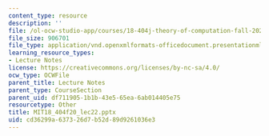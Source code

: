 ```yaml
---
content_type: resource
description: ''
file: /ol-ocw-studio-app/courses/18-404j-theory-of-computation-fall-2020/cd36299a637326d7b52d89d9261036e3_MIT18_404f20_lec22.pptx
file_size: 906701
file_type: application/vnd.openxmlformats-officedocument.presentationml.presentation
learning_resource_types:
- Lecture Notes
license: https://creativecommons.org/licenses/by-nc-sa/4.0/
ocw_type: OCWFile
parent_title: Lecture Notes
parent_type: CourseSection
parent_uid: df711905-1b1b-43e5-65ea-6ab014405e75
resourcetype: Other
title: MIT18_404f20_lec22.pptx
uid: cd36299a-6373-26d7-b52d-89d9261036e3
---
```

